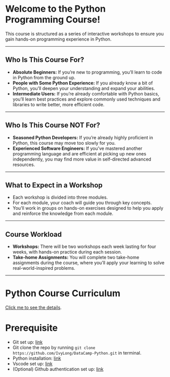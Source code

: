 # Welcome to the Python Programming Course!

This course is structured as a series of interactive workshops to ensure you gain hands-on programming experience in Python.

---

## Who Is This Course For?

- **Absolute Beginners:** If you’re new to programming, you’ll learn to code in Python from the ground up.
- **People with Some Python Experience:** If you already know a bit of Python, you’ll deepen your understanding and expand your abilities.
- **Intermediate Users:** If you’re already comfortable with Python basics, you’ll learn best practices and explore commonly used techniques and libraries to write better, more efficient code.

---

## Who Is This Course NOT For?

- **Seasoned Python Developers:** If you’re already highly proficient in Python, this course may move too slowly for you.
- **Experienced Software Engineers:** If you’ve mastered another programming language and are efficient at picking up new ones independently, you may find more value in self-directed advanced resources.

---

## What to Expect in a Workshop

- Each workshop is divided into three modules.
- For each module, your coach will guide you through key concepts.
- You’ll work in groups on hands-on exercises designed to help you apply and reinforce the knowledge from each module.

---

## Course Workload

- **Workshops:** There will be two workshops each week lasting for four weeks, with hands-on practice during each session.
- **Take-home Assignments:** You will complete two take-home assignments during the course, where you’ll apply your learning to solve real-world-inspired problems.

---

# Python Course Curriculum
[Click me to see the details](curriculum.md).

# Prerequisite
- Git set up: [link](./git_set_up.md)
- Git clone the repo by running `git clone https://github.com/IvyLong/DataCamp-Python.git` in terminal.
- Python installation: [link](./python_set_up.md)
- Vscode set up: [link](./vscode_set_up.md)
- (Optional) Github authentication set up: [link](./github_set_up.md)
